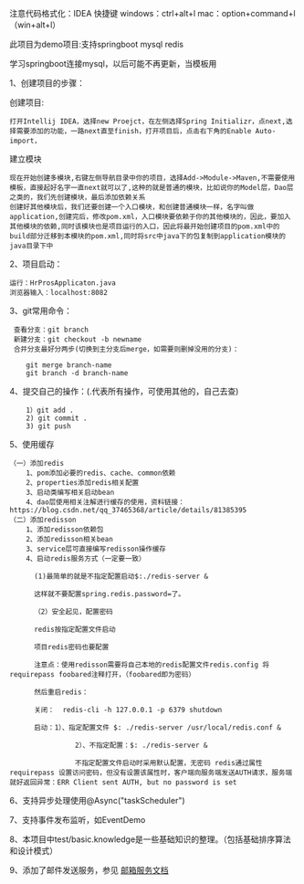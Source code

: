注意代码格式化：IDEA
快捷键 windows：ctrl+alt+l   mac：option+command+l（win+alt+l）

此项目为demo项目:支持springboot mysql redis

学习springboot连接mysql，以后可能不再更新，当模板用

1、创建项目的步骤：

创建项目:
        
    打开Intellij IDEA，选择new Proejct，在左侧选择Spring Initializr，点next,选择需要添加的功能，一路next直至finish，打开项目后，点击右下角的Enable Auto-import，

建立模块

    现在开始创建多模块,右键左侧导航目录中你的项目，选择Add->Module->Maven,不需要使用模板，直接起好名字一直next就可以了,这种的就是普通的模块，比如说你的Model层，Dao层之类的，我们先创建模块，最后添加依赖关系
    创建好其他模块后，我们还要创建一个入口模块，和创建普通模块一样，名字叫做application,创建完后，修改pom.xml，入口模块要依赖于你的其他模块的，因此，要加入其他模块的依赖,同时该模块也是项目运行的入口，因此将最开始创建项目的pom.xml中的build部分迁移到本模块的pom.xml,同时将src中java下的包复制到application模块的java目录下中
2、项目启动：
    
    运行：HrProsApplicaton.java
    浏览器输入：localhost:8082


3、git常用命令：

     查看分支：git branch
     新建分支：git checkout -b newname
     合并分支最好分两步(切换到主分支后merge，如需要则删掉没用的分支)：
 
        git merge branch-name
        git branch -d branch-name

4、提交自己的操作：(.代表所有操作，可使用其他的，自己去查)

        1）git add .
        2) git commit .
        3) git push
  
  
5、使用缓存

    （一）添加redis
        1、pom添加必要的redis、cache、common依赖
        2、properties添加redis相关配置
        3、启动类编写相关启动bean
        4、dao层使用相关注解进行缓存的使用，资料链接：https://blog.csdn.net/qq_37465368/article/details/81385395
    （二）添加redisson
        1、添加redisson依赖包
        2、添加redisson相关bean
        3、service层可直接编写redisson操作缓存
        4、启动redis服务方式（一定要一致）
          
          (1)最简单的就是不指定配置启动$:./redis-server &
          
          这样就不要配置spring.redis.password=了。
          
          （2）安全起见，配置密码
          
          redis按指定配置文件启动
          
          项目redis密码也要配置
          
          注意点：使用redisson需要将自己本地的redis配置文件redis.config 将requirepass foobared注释打开，（foobared即为密码）
          
          然后重启redis：
          
          关闭：  redis-cli -h 127.0.0.1 -p 6379 shutdown
          
          启动：1）、指定配置文件 $: ./redis-server /usr/local/redis.conf &
          
                    2）、不指定配置：$: ./redis-server &
          
                    不指定配置文件启动时采用默认配置，无密码 redis通过属性requirepass 设置访问密码，但没有设置该属性时，客户端向服务端发送AUTH请求，服务端就好返回异常：ERR Client sent AUTH, but no password is set
        

6、支持异步处理使用@Async("taskScheduler")

7、支持事件发布监听，如EventDemo

8、本项目中test/basic.knowledge是一些基础知识的整理。（包括基础排序算法和设计模式）

9、添加了邮件发送服务，参见 [邮箱服务文档](./Introduce/mail.md)